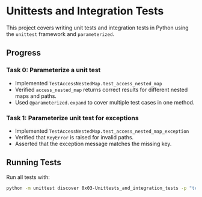 # Unittests and Integration Tests

This project covers writing unit tests and integration tests in Python using the `unittest` framework and `parameterized`.

## Progress

###  Task 0: Parameterize a unit test
- Implemented `TestAccessNestedMap.test_access_nested_map`  
- Verified `access_nested_map` returns correct results for different nested maps and paths.  
- Used `@parameterized.expand` to cover multiple test cases in one method.

###  Task 1: Parameterize unit test for exceptions
- Implemented `TestAccessNestedMap.test_access_nested_map_exception`  
- Verified that `KeyError` is raised for invalid paths.  
- Asserted that the exception message matches the missing key.  

## Running Tests
Run all tests with:
```bash
python -m unittest discover 0x03-Unittests_and_integration_tests -p "test_*.py" -v
